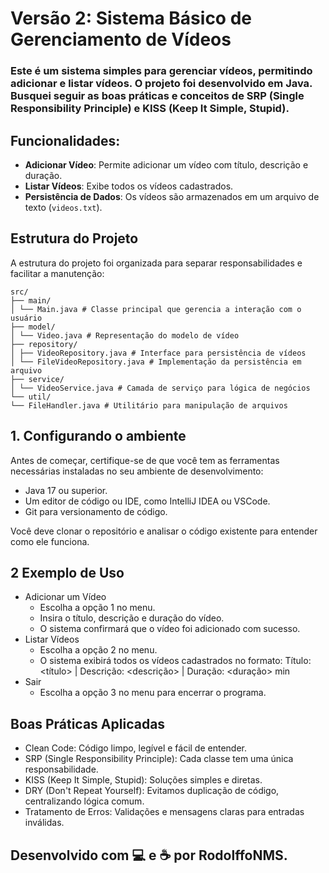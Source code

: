 # Versão 2: Sistema Básico de Gerenciamento de Vídeos
### Este é um sistema simples para gerenciar vídeos, permitindo adicionar e listar vídeos. O projeto foi desenvolvido em Java. Busquei seguir as boas práticas e conceitos de **SRP (Single Responsibility Principle)** e **KISS (Keep It Simple, Stupid)**.

## Funcionalidades:
- **Adicionar Vídeo**: Permite adicionar um vídeo com título, descrição e duração.
- **Listar Vídeos**: Exibe todos os vídeos cadastrados.
- **Persistência de Dados**: Os vídeos são armazenados em um arquivo de texto (`videos.txt`).

## Estrutura do Projeto

A estrutura do projeto foi organizada para separar responsabilidades e facilitar a manutenção:


````
src/
├── main/
│ └── Main.java # Classe principal que gerencia a interação com o usuário
├── model/
│ └── Video.java # Representação do modelo de vídeo
├── repository/
│ ├── VideoRepository.java # Interface para persistência de vídeos
│ └── FileVideoRepository.java # Implementação da persistência em arquivo
├── service/
│ └── VideoService.java # Camada de serviço para lógica de negócios
└── util/
└── FileHandler.java # Utilitário para manipulação de arquivos
````
## 1. Configurando o ambiente

Antes de começar, certifique-se de que você tem as ferramentas necessárias instaladas no seu ambiente de desenvolvimento:

- Java 17 ou superior.
- Um editor de código ou IDE, como IntelliJ IDEA ou VSCode.
- Git para versionamento de código.

Você deve clonar o repositório e analisar o código existente para entender como ele funciona.

## 2 Exemplo de Uso

- Adicionar um Vídeo
  - Escolha a opção 1 no menu.
  - Insira o título, descrição e duração do vídeo.
  - O sistema confirmará que o vídeo foi adicionado com sucesso.
- Listar Vídeos
  - Escolha a opção 2 no menu.
  - O sistema exibirá todos os vídeos cadastrados no formato: Título: <título> | Descrição: <descrição> | Duração: <duração> min
- Sair
  - Escolha a opção 3 no menu para encerrar o programa.

## Boas Práticas Aplicadas
- Clean Code: Código limpo, legível e fácil de entender.
- SRP (Single Responsibility Principle): Cada classe tem uma única responsabilidade.
- KISS (Keep It Simple, Stupid): Soluções simples e diretas.
- DRY (Don't Repeat Yourself): Evitamos duplicação de código, centralizando lógica comum.
- Tratamento de Erros: Validações e mensagens claras para entradas inválidas.

## Desenvolvido com 💻 e ☕ por RodolffoNMS.


